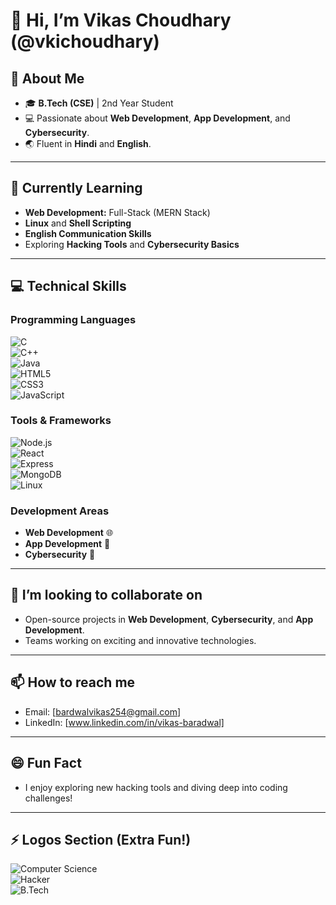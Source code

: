 # 👋 Hi, I’m Vikas Choudhary (@vkichoudhary)

## 👀 About Me  
- 🎓 **B.Tech (CSE)** | 2nd Year Student  
- 💻 Passionate about **Web Development**, **App Development**, and **Cybersecurity**.  
- 🌏 Fluent in **Hindi** and **English**.  

---

## 🌱 Currently Learning  
- **Web Development:** Full-Stack (MERN Stack)  
- **Linux** and **Shell Scripting**  
- **English Communication Skills**  
- Exploring **Hacking Tools** and **Cybersecurity Basics**  

---

## 💻 Technical Skills  

### Programming Languages  
![C](https://img.shields.io/badge/-C-%2300599C?style=flat-square&logo=c&logoColor=white)  
![C++](https://img.shields.io/badge/-C++-%2300599C?style=flat-square&logo=c%2B%2B&logoColor=white)  
![Java](https://img.shields.io/badge/-Java-%23ED8B00?style=flat-square&logo=openjdk&logoColor=white)  
![HTML5](https://img.shields.io/badge/-HTML5-%23E34F26?style=flat-square&logo=html5&logoColor=white)  
![CSS3](https://img.shields.io/badge/-CSS3-%231572B6?style=flat-square&logo=css3&logoColor=white)  
![JavaScript](https://img.shields.io/badge/-JavaScript-%23F7DF1E?style=flat-square&logo=javascript&logoColor=black)  

### Tools & Frameworks  
![Node.js](https://img.shields.io/badge/-Node.js-%23339933?style=flat-square&logo=node.js&logoColor=white)  
![React](https://img.shields.io/badge/-React-%2361DAFB?style=flat-square&logo=react&logoColor=black)  
![Express](https://img.shields.io/badge/-Express.js-%23000000?style=flat-square&logo=express&logoColor=white)  
![MongoDB](https://img.shields.io/badge/-MongoDB-%2347A248?style=flat-square&logo=mongodb&logoColor=white)  
![Linux](https://img.shields.io/badge/-Linux-%23FCC624?style=flat-square&logo=linux&logoColor=black)  

### Development Areas  
- **Web Development** 🌐  
- **App Development** 📱  
- **Cybersecurity** 🔐  

---

## 💞️ I’m looking to collaborate on  
- Open-source projects in **Web Development**, **Cybersecurity**, and **App Development**.  
- Teams working on exciting and innovative technologies.  

---

## 📫 How to reach me  
- Email: [bardwalvikas254@gmail.com]  
- LinkedIn: [www.linkedin.com/in/vikas-baradwal]    

---

## 😄 Fun Fact  
- I enjoy exploring new hacking tools and diving deep into coding challenges!  

---

## ⚡ Logos Section (Extra Fun!)  
![Computer Science](https://img.shields.io/badge/-Computer%20Science-%234285F4?style=flat-square&logo=google&logoColor=white)  
![Hacker](https://img.shields.io/badge/-Hacker-%23000000?style=flat-square&logo=kalilinux&logoColor=white)  
![B.Tech](https://img.shields.io/badge/-B.Tech-%23007396?style=flat-square&logo=microsoftacademic&logoColor=white)  
